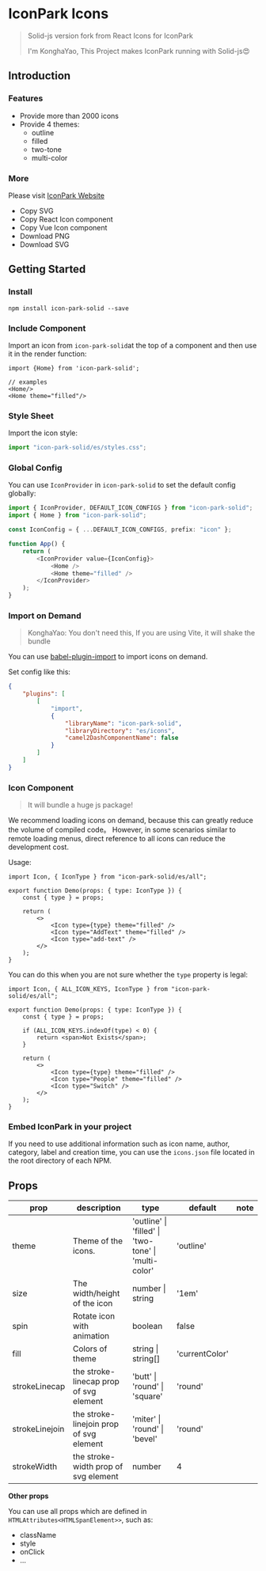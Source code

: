 # IconPark Icons

> Solid-js version fork from React Icons for IconPark
>
> I'm KonghaYao, This Project makes IconPark running with Solid-js😍

## Introduction

### Features

-   Provide more than 2000 icons
-   Provide 4 themes:
    -   outline
    -   filled
    -   two-tone
    -   multi-color

### More

Please visit [IconPark Website](http://iconpark.bytedance.com)

-   Copy SVG
-   Copy React Icon component
-   Copy Vue Icon component
-   Download PNG
-   Download SVG

## Getting Started

### Install

```
npm install icon-park-solid --save
```

### Include Component

Import an icon from `icon-park-solid`at the top of a component and then use it in the render function:

```
import {Home} from 'icon-park-solid';

// examples
<Home/>
<Home theme="filled"/>
```

### Style Sheet

Import the icon style:

```typescript
import "icon-park-solid/es/styles.css";
```

### Global Config

You can use `IconProvider` in `icon-park-solid` to set the default config globally:

```typescript jsx
import { IconProvider, DEFAULT_ICON_CONFIGS } from "icon-park-solid";
import { Home } from "icon-park-solid";

const IconConfig = { ...DEFAULT_ICON_CONFIGS, prefix: "icon" };

function App() {
    return (
        <IconProvider value={IconConfig}>
            <Home />
            <Home theme="filled" />
        </IconProvider>
    );
}
```

### Import on Demand

> KonghaYao: You don't need this, If you are using Vite, it will shake the bundle

You can use [babel-plugin-import](https://github.com/ant-design/babel-plugin-import) to import icons on demand.

Set config like this:

```json
{
    "plugins": [
        [
            "import",
            {
                "libraryName": "icon-park-solid",
                "libraryDirectory": "es/icons",
                "camel2DashComponentName": false
            }
        ]
    ]
}
```

### Icon Component

> It will bundle a huge js package!

We recommend loading icons on demand, because this can greatly reduce the volume of compiled code。
However, in some scenarios similar to remote loading menus, direct reference to all icons can reduce the development cost.

Usage:

```tsx
import Icon, { IconType } from "icon-park-solid/es/all";

export function Demo(props: { type: IconType }) {
    const { type } = props;

    return (
        <>
            <Icon type={type} theme="filled" />
            <Icon type="AddText" theme="filled" />
            <Icon type="add-text" />
        </>
    );
}
```

You can do this when you are not sure whether the `type` property is legal:

```tsx
import Icon, { ALL_ICON_KEYS, IconType } from "icon-park-solid/es/all";

export function Demo(props: { type: IconType }) {
    const { type } = props;

    if (ALL_ICON_KEYS.indexOf(type) < 0) {
        return <span>Not Exists</span>;
    }

    return (
        <>
            <Icon type={type} theme="filled" />
            <Icon type="People" theme="filled" />
            <Icon type="Switch" />
        </>
    );
}
```

### Embed IconPark in your project

If you need to use additional information such as icon name, author, category, label and creation time, you can use the `icons.json` file located in the root directory of each NPM.

## Props

| prop           | description                             | type                                                             | default        | note |
| -------------- | --------------------------------------- | ---------------------------------------------------------------- | -------------- | ---- |
| theme          | Theme of the icons.                     | 'outline' &#124; 'filled' &#124; 'two-tone' &#124; 'multi-color' | 'outline'      |
| size           | The width/height of the icon            | number &#124; string                                             | '1em'          |
| spin           | Rotate icon with animation              | boolean                                                          | false          |
| fill           | Colors of theme                         | string &#124; string[]                                           | 'currentColor' |
| strokeLinecap  | the stroke-linecap prop of svg element  | 'butt' &#124; 'round' &#124; 'square'                            | 'round'        |
| strokeLinejoin | the stroke-linejoin prop of svg element | 'miter' &#124; 'round' &#124; 'bevel'                            | 'round'        |
| strokeWidth    | the stroke-width prop of svg element    | number                                                           | 4              |

**Other props**

You can use all props which are defined in `HTMLAttributes<HTMLSpanElement>>`, such as:

-   className
-   style
-   onClick
-   ...
